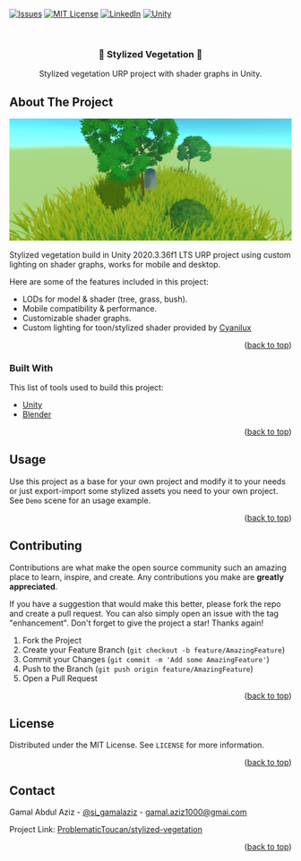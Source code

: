 <div id="top"></div>

[![Issues][issues-shield]][issues-url]
[![MIT License][license-shield]][license-url]
[![LinkedIn][linkedin-shield]][linkedin-url]
[![Unity][unity-shield]][unity-url]

<!-- PROJECT LOGO -->
<br />
<div align="center">
  <h3 align="center">🌳 Stylized Vegetation 🌳</h3>

  <p align="center">
    Stylized vegetation URP project with shader graphs in Unity.
  </p>
</div>

<!-- ABOUT THE PROJECT -->

## About The Project

[![Stylized Vegetation Screen Shot][product-screenshot]]()

Stylized vegetation build in Unity 2020.3.36f1 LTS URP project using custom lighting on shader graphs, works for mobile and desktop.

Here are some of the features included in this project:

- LODs for model & shader (tree, grass, bush).
- Mobile compatibility & performance.
- Customizable shader graphs.
- Custom lighting for toon/stylized shader provided by [Cyanilux](https://github.com/Cyanilux/URP_ShaderGraphCustomLighting)

<p align="right">(<a href="#top">back to top</a>)</p>

### Built With

This list of tools used to build this project:

- [Unity](https://unity.com/)
- [Blender](https://www.blender.org/)

<p align="right">(<a href="#top">back to top</a>)</p>

<!-- USAGE EXAMPLES -->

## Usage

Use this project as a base for your own project and modify it to your needs or just export-import some stylized assets you need to your own project. See `Demo` scene for an usage example.

<p align="right">(<a href="#top">back to top</a>)</p>

<!-- CONTRIBUTING -->

## Contributing

Contributions are what make the open source community such an amazing place to learn, inspire, and create. Any contributions you make are **greatly appreciated**.

If you have a suggestion that would make this better, please fork the repo and create a pull request. You can also simply open an issue with the tag "enhancement".
Don't forget to give the project a star! Thanks again!

1. Fork the Project
2. Create your Feature Branch (`git checkout -b feature/AmazingFeature`)
3. Commit your Changes (`git commit -m 'Add some AmazingFeature'`)
4. Push to the Branch (`git push origin feature/AmazingFeature`)
5. Open a Pull Request

<p align="right">(<a href="#top">back to top</a>)</p>

<!-- LICENSE -->

## License

Distributed under the MIT License. See `LICENSE` for more information.

<p align="right">(<a href="#top">back to top</a>)</p>

<!-- CONTACT -->

## Contact

Gamal Abdul Aziz - [@si_gamalaziz](https://twitter.com/si_gamalaziz) - gamal.aziz1000@gmai.com

Project Link: [ProblematicToucan/stylized-vegetation](https://github.com/ProblematicToucan/stylized-vegetation)

<p align="right">(<a href="#top">back to top</a>)</p>

<!-- MARKDOWN LINKS & IMAGES -->

[issues-shield]: https://img.shields.io/badge/ISSUES-0-yellow?style=for-the-badge
[issues-url]: https://github.com/ProblematicToucan/stylized-vegetation/issues
[license-shield]: https://img.shields.io/badge/LICENSE-MIT-green?style=for-the-badge
[license-url]: https://github.com/ProblematicToucan/stylized-vegetation/blob/main/LICENSE
[linkedin-shield]: https://img.shields.io/badge/-LinkedIn-black.svg?style=for-the-badge&logo=linkedin&colorB=555
[linkedin-url]: https://www.linkedin.com/in/gamal-abdul-aziz
[unity-shield]: https://img.shields.io/badge/unity-%23000000.svg?style=for-the-badge&logo=unity&logoColor=white
[unity-url]: https://unity.com
[product-screenshot]: RepoAsset/Screenshot.png
